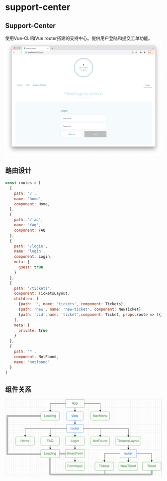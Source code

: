 # support-center

## Support-Center
使用Vue-CLI和Vue router搭建的支持中心。提供用户登陆和提交工单功能。
![priview](./readmePics/截屏2022-04-05%20下午8.10.19.png)

## 路由设计
```javascript
const routes = [
  {
    path: '/',
    name: 'home',
    component: Home,
  },
  {
    path: '/faq',
    name: 'faq',
    component: FAQ
  },
  {
    path: '/login',
    name: 'login',
    component: Login,
    meta: {
      guest: true
    }
  },
  {
    path: '/tickets',
    component: TicketsLayout,
    children: [
      {path: '', name: 'tickets', component: Tickets},
      {path: 'new', name: 'new-ticket', component: NewTicket},
      {path: ':id',name: 'ticket',component: Ticket, props:route => ({id: route.params.id})}
    ],
    meta: {
      private: true
    }
  },
  {
    path: '*',
    component: NotFound,
    name: 'notfound'
  }
]
```

## 组件关系
![relationship](./readmePics/截屏2022-04-05%20下午8.50.56.png)

## 